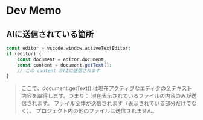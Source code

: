 # Dev Memo

## AIに送信されている箇所

```php
const editor = vscode.window.activeTextEditor;
if (editor) {
    const document = editor.document;
    const content = document.getText();
    // この content がAIに送信されます
}
```

> ここで、document.getText() は現在アクティブなエディタの全テキスト内容を取得します。つまり： 現在表示されているファイルの内容のみが送信されます。
ファイル全体が送信されます（表示されている部分だけでなく）。
プロジェクト内の他のファイルは送信されません。
